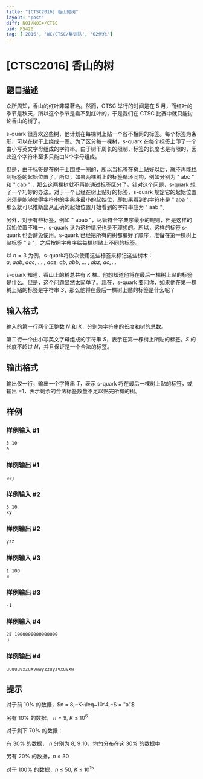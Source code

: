 ```yaml
---
title: "[CTSC2016] 香山的树"
layout: "post"
diff: NOI/NOI+/CTSC
pid: P5420
tag: ['2016', 'WC/CTSC/集训队', 'O2优化']
---
```

# [CTSC2016] 香山的树
## 题目描述

众所周知，香山的红叶非常著名。然而，CTSC 举行的时间是在 5 月，而红叶的季节是秋天，所以这个季节是看不到红叶的，于是我们在 CTSC 比赛中就只能讨论香山的树了。

s-quark 很喜欢这些树，他计划在每棵树上贴一个各不相同的标签。每个标签为条形，可以在树干上绕成一圈。为了区分每一棵树，s-quark 在每个标签上印了一个由小写英文字母组成的字符串。由于树干周长的限制，标签的长度也是有限的，因此这个字符串至多只能由N个字母组成。

但是，由于标签是在树干上围成一圈的，所以当标签在树上贴好以后，就不再能找到标签的起始位置了。所以，如果两棵树上的标签循环同构，例如分别为 " abc " 和 " cab " ，那么这两棵树就不再能通过标签区分了。针对这个问题，s-quark 想了一个巧妙的办法。对于一个已经在树上贴好的标签，s-quark 规定它的起始位置必须是能够使得字符串的字典序最小的起始位，即如果看到的字符串是 " aba "，那么就可以推断出从正确的起始位置开始看到的字符串应为 " aab "。

另外，对于有些标签，例如 " abab "，尽管符合字典序最小的规则，但是这样的起始位置不唯一，s-quark 认为这种情况也是不理想的。所以，这样的标签 s-quark 也会避免使用。s-quark 已经把所有的树都编好了顺序，准备在第一棵树上贴标签 " a "，之后按照字典序给每棵树贴上不同的标签。

以 $n=3$ 为例，s-quark将依次使用这些标签来标记这些树木： $a ,~aab ,~  aac , ~\dots~, ~ aaz ,  ~ab , ~ abb , ~\dots~, ~ abz , ~ ac , \dots~$

s-quark 知道，香山上的树总共有 $K$ 棵。他想知道他将在最后一棵树上贴的标签是什么。但是，这个问题显然太简单了。现在，s-quark 要问你，如果他在第一棵树上贴的标签是字符串 $S$，那么他将在最后一棵树上贴的标签是什么呢？
## 输入格式

输入的第一行两个正整数 $N$ 和 $K$，分别为字符串的长度和树的总数。

第二行一个由小写英文字母组成的字符串 $S$，表示在第一棵树上所贴的标签。$S$ 的长度不超过 $N$，并且保证是一个合法的标签。
## 输出格式

输出仅一行，输出一个字符串 $T$，表示 s-quark 将在最后一棵树上贴的标签，或输出 $-1$，表示剩余的合法标签数量不足以贴完所有的树。
## 样例

### 样例输入 #1
```
3 10
a
```
### 样例输出 #1
```
aaj
```
### 样例输入 #2
```
3 10
xy
```
### 样例输出 #2
```
yzz
```
### 样例输入 #3
```
1 100
a
```
### 样例输出 #3
```
-1
```
### 样例输入 #4
```
25 1000000000000000
u
```
### 样例输出 #4
```
uuuuuvxzuxvwwyzzuyzvxuvxw
```
## 提示

对于前 $10\%$ 的数据，$n = 8,~K~\leq~10^4,~S = "a"$

另有 $10\%$ 的数据， $n = 9,~K~\leq~10^6$

对于剩下 $70\%$ 的数据：

有 $30\%$ 的数据， $n$ 分别为 $8,~9~10$，均匀分布在这 $30\%$ 的数据中

另有 $20\%$ 的数据，$n~\leq~30$

对于 $100\%$ 的数据，$n~\leq~50,~K~\leq~10^{15}$


